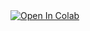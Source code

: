 <div>
  <a target="_blank" href="https://colab.research.google.com/github/jomar0/comp3217lab2/blob/main/comp3217_lab2.ipynb">
  <img src="https://colab.research.google.com/assets/colab-badge.svg" alt="Open In Colab"/>
</a>
</div>
